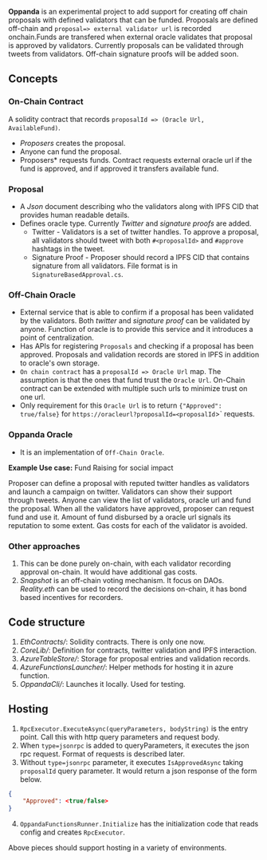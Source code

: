 **Oppanda** is an experimental project to add support for creating off chain proposals with defined validators that can be funded. Proposals are defined off-chain and `proposal=> external validator url` is recorded onchain.Funds are transfered when external oracle validates that proposal is approved by validators. Currently proposals can be validated through tweets from validators. Off-chain signature proofs will be added soon.


## Concepts
### On-Chain Contract
A solidity contract that records `proposalId => (Oracle Url, AvailableFund)`. 
* *Proposers* creates the proposal. 
* Anyone can fund the proposal.
* Proposers* requests funds. Contract requests external oracle url if the fund is approved, and if approved it transfers available fund.

### Proposal
* A *Json* document describing who the validators along with IPFS CID that provides human readable details.
* Defines oracle type. Currently *Twitter* and *signature proofs* are added.
    * Twitter - Validators is a set of twitter handles. To approve a proposal, all validators should tweet with both `#<proposalId>` and `#approve` hashtags in the tweet.
    * Signature Proof - Proposer should record a IPFS CID that contains signature from all validators. File format is in `SignatureBasedApproval.cs`.

### Off-Chain Oracle
* External service that is able to confirm if a proposal has been validated by the validators. Both *twitter* and *signature proof* can be validated by anyone. Function of oracle is to provide this service and it introduces a point of centralization.
* Has APIs for registering `Proposals` and checking if a proposal has been approved. Proposals and validation records are stored in IPFS in addition to oracle's own storage.
* `On chain contract` has a `proposalId => Oracle Url` map. The assumption is that the ones that fund trust the `Oracle Url`. On-Chain contract can be extended with multiple such urls to minimize trust on one url.
* Only requirement for this `Oracle Url` is to return `{"Approved": true/false}` for `https://oracleurl?proposalId=<proposalId`>` requests.

### Oppanda Oracle
* It is an implementation of `Off-Chain Oracle`. 

**Example Use case:** Fund Raising for social impact

Proposer can define a proposal with reputed twitter handles as validators and launch a campaign on twitter. Validators can show their support through tweets. Anyone can view the list of validators, oracle url and fund the proposal. When all the validators have approved, proposer can request fund and use it. Amount of fund disbursed  by a oracle url signals its reputation to some extent. Gas costs for each of the validator is avoided. 

### Other approaches
1. This can be done purely on-chain, with each validator recording approval on-chain. It would have additional gas costs.
2. *Snapshot* is an off-chain voting mechanism. It focus on DAOs. *Reality.eth* can be used to record the decisions on-chain, it has bond based incentives for recorders.


## Code structure
1. *EthContracts/*: Solidity contracts. There is only one now.
2. *CoreLib/*: Definition for contracts, twitter validation and IPFS interaction.
3. *AzureTableStore/*: Storage for proposal entries and validation records.
4. *AzureFunctionsLauncher/*: Helper methods for hosting it in azure function.
5. *OppandaCli/*: Launches it locally. Used for testing.


## Hosting

1. `RpcExecutor.ExecuteAsync(queryParameters, bodyString)` is the entry point. Call this with http query parameters and request body.
2. When `type=jsonrpc` is added to queryParameters, it executes the json rpc request. Format of requests is described later.
3. Without `type=jsonrpc` parameter, it executes `IsApprovedAsync` taking `proposalId` query parameter. It would return a json response of the form below.
```json
{
    "Approved": <true/false>
}
```
4. `OppandaFunctionsRunner.Initialize` has the initialization code that reads config and creates `RpcExecutor`. 

Above pieces should support hosting in a variety of environments. 

